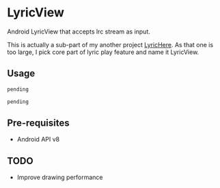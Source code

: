 LyricView
=========
Android LyricView that accepts lrc stream as input.

This is actually a sub-part of my another project [LyricHere](https://github.com/markzhai/LyricHere). As that one is too large, I pick core part of lyric play feature and name it LyricView.

Usage
-----
```java
pending
```

```xml
pending
```

Pre-requisites
--------------

- Android API v8

TODO
----

- Improve drawing performance
